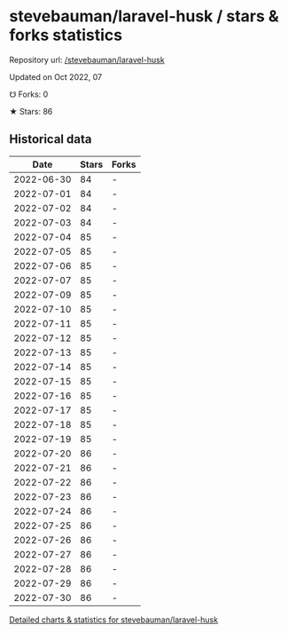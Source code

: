 # stevebauman/laravel-husk / stars & forks statistics

Repository url: [/stevebauman/laravel-husk](https://github.com/stevebauman/laravel-husk)

Updated on Oct 2022, 07

☋ Forks: 0

★ Stars: 86

## Historical data
| Date | Stars | Forks |
|------|-------|-------|
| 2022-06-30 | 84 | - | 
| 2022-07-01 | 84 | - | 
| 2022-07-02 | 84 | - | 
| 2022-07-03 | 84 | - | 
| 2022-07-04 | 85 | - | 
| 2022-07-05 | 85 | - | 
| 2022-07-06 | 85 | - | 
| 2022-07-07 | 85 | - | 
| 2022-07-09 | 85 | - | 
| 2022-07-10 | 85 | - | 
| 2022-07-11 | 85 | - | 
| 2022-07-12 | 85 | - | 
| 2022-07-13 | 85 | - | 
| 2022-07-14 | 85 | - | 
| 2022-07-15 | 85 | - | 
| 2022-07-16 | 85 | - | 
| 2022-07-17 | 85 | - | 
| 2022-07-18 | 85 | - | 
| 2022-07-19 | 85 | - | 
| 2022-07-20 | 86 | - | 
| 2022-07-21 | 86 | - | 
| 2022-07-22 | 86 | - | 
| 2022-07-23 | 86 | - | 
| 2022-07-24 | 86 | - | 
| 2022-07-25 | 86 | - | 
| 2022-07-26 | 86 | - | 
| 2022-07-27 | 86 | - | 
| 2022-07-28 | 86 | - | 
| 2022-07-29 | 86 | - | 
| 2022-07-30 | 86 | - | 


[Detailed charts & statistics for stevebauman/laravel-husk](https://reviewgithub.com/rep/stevebauman/laravel-husk)
